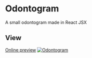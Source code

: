 # Odontogram
A small odontogram made in React JSX

## View
[Online preview](https://valstrom.github.io/odontogram/)
[![Odontogram](https://i.postimg.cc/PJ9781gt/Odontogram.png "odontogram")](https://i.postimg.cc/PJ9781gt/Odontogram.png "odontogram")

